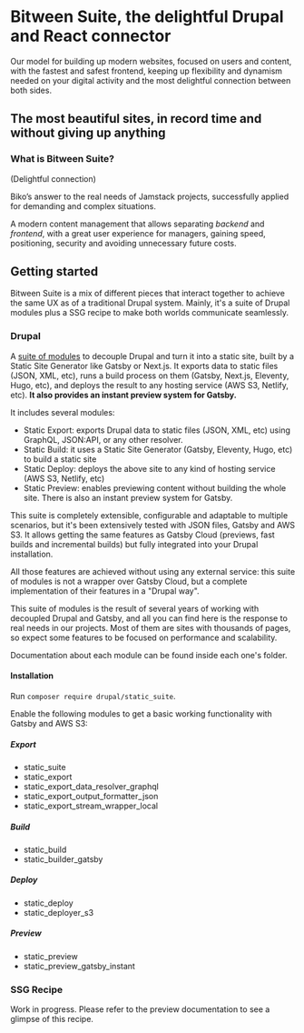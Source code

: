 # Bitween Suite, the delightful Drupal and React connector

Our model for building up modern websites, focused on users and content,
with the fastest and safest frontend, keeping up flexibility and dynamism
needed on your digital activity and the most delightful connection between both sides.

[](https://www.biko2.com/bitween/#sites-record)

## The most **beautiful** sites, in **record** time and **without giving up** anything

### What is Bitween Suite?

(Delightful connection)

Biko’s answer to the real needs of Jamstack projects, successfully
applied for demanding and complex situations.

A modern content management that allows separating _backend_ and _frontend_,
with a great user experience for managers, gaining speed, positioning,
security and avoiding unnecessary future costs.

## Getting started

Bitween Suite is a mix of different pieces that interact together to achieve
the same UX as of a traditional Drupal system. Mainly, it's a suite of Drupal
modules plus a SSG recipe to make both worlds communicate seamlessly.

### Drupal

A [suite of modules](https://www.drupal.org/project/static_suite) to decouple
Drupal and turn it into a static site, built by a Static Site Generator like
Gatsby or Next.js. It exports data to static files (JSON, XML, etc), runs a
build process on them (Gatsby, Next.js, Eleventy, Hugo, etc), and deploys the
result to any hosting service (AWS S3, Netlify, etc). **It also provides an
instant preview system for Gatsby.**

It includes several modules:

- Static Export: exports Drupal data to static files (JSON, XML, etc) using
  GraphQL, JSON:API, or any other resolver.
- Static Build: it uses a Static Site Generator (Gatsby, Eleventy, Hugo, etc)
  to build a static site
- Static Deploy: deploys the above site to any kind of hosting service (AWS
  S3, Netlify, etc)
- Static Preview: enables previewing content without building the whole site.
  There is also an instant preview system for Gatsby.

This suite is completely extensible, configurable and adaptable to multiple
scenarios, but it's been extensively tested with JSON files, Gatsby and AWS S3.
It allows getting the same features as Gatsby Cloud (previews, fast builds and
incremental builds) but fully integrated into your Drupal installation.

All those features are achieved without using any external service: this suite
of modules is not a wrapper over Gatsby Cloud, but a complete implementation
of their features in a "Drupal way".

This suite of modules is the result of several years of working with decoupled
Drupal and Gatsby, and all you can find here is the response to real needs in
our projects. Most of them are sites with thousands of pages, so expect some
features to be focused on performance and scalability.

Documentation about each module can be found inside each one's folder.

#### Installation

Run `composer require drupal/static_suite`.

Enable the following modules to get a basic working functionality with Gatsby and AWS S3:

##### Export

- static_suite
- static_export
- static_export_data_resolver_graphql
- static_export_output_formatter_json
- static_export_stream_wrapper_local

##### Build

- static_build
- static_builder_gatsby

##### Deploy

- static_deploy
- static_deployer_s3

##### Preview

- static_preview
- static_preview_gatsby_instant

### SSG Recipe

Work in progress. Please refer to the preview documentation to see a glimpse of this recipe.
